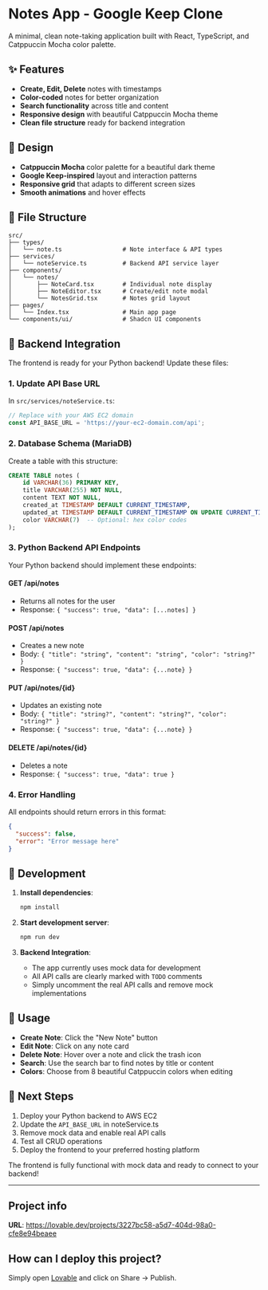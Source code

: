 # Notes App - Google Keep Clone

A minimal, clean note-taking application built with React, TypeScript, and Catppuccin Mocha color palette.

## ✨ Features

- **Create, Edit, Delete** notes with timestamps
- **Color-coded** notes for better organization
- **Search functionality** across title and content
- **Responsive design** with beautiful Catppuccin Mocha theme
- **Clean file structure** ready for backend integration

## 🎨 Design

- **Catppuccin Mocha** color palette for a beautiful dark theme
- **Google Keep-inspired** layout and interaction patterns
- **Responsive grid** that adapts to different screen sizes
- **Smooth animations** and hover effects

## 📁 File Structure

```
src/
├── types/
│   └── note.ts                 # Note interface & API types
├── services/
│   └── noteService.ts          # Backend API service layer
├── components/
│   └── notes/
│       ├── NoteCard.tsx        # Individual note display
│       ├── NoteEditor.tsx      # Create/edit note modal
│       └── NotesGrid.tsx       # Notes grid layout
├── pages/
│   └── Index.tsx               # Main app page
└── components/ui/              # Shadcn UI components
```

## 🔌 Backend Integration

The frontend is ready for your Python backend! Update these files:

### 1. Update API Base URL

In `src/services/noteService.ts`:
```typescript
// Replace with your AWS EC2 domain
const API_BASE_URL = 'https://your-ec2-domain.com/api';
```

### 2. Database Schema (MariaDB)

Create a table with this structure:
```sql
CREATE TABLE notes (
    id VARCHAR(36) PRIMARY KEY,
    title VARCHAR(255) NOT NULL,
    content TEXT NOT NULL,
    created_at TIMESTAMP DEFAULT CURRENT_TIMESTAMP,
    updated_at TIMESTAMP DEFAULT CURRENT_TIMESTAMP ON UPDATE CURRENT_TIMESTAMP,
    color VARCHAR(7)  -- Optional: hex color codes
);
```

### 3. Python Backend API Endpoints

Your Python backend should implement these endpoints:

#### GET /api/notes
- Returns all notes for the user
- Response: `{ "success": true, "data": [...notes] }`

#### POST /api/notes  
- Creates a new note
- Body: `{ "title": "string", "content": "string", "color": "string?" }`
- Response: `{ "success": true, "data": {...note} }`

#### PUT /api/notes/{id}
- Updates an existing note  
- Body: `{ "title": "string?", "content": "string?", "color": "string?" }`
- Response: `{ "success": true, "data": {...note} }`

#### DELETE /api/notes/{id}
- Deletes a note
- Response: `{ "success": true, "data": true }`

### 4. Error Handling

All endpoints should return errors in this format:
```json
{
  "success": false,
  "error": "Error message here"
}
```

## 🚀 Development

1. **Install dependencies**:
   ```bash
   npm install
   ```

2. **Start development server**:
   ```bash
   npm run dev
   ```

3. **Backend Integration**:
   - The app currently uses mock data for development
   - All API calls are clearly marked with `TODO` comments
   - Simply uncomment the real API calls and remove mock implementations

## 📝 Usage

- **Create Note**: Click the "New Note" button
- **Edit Note**: Click on any note card
- **Delete Note**: Hover over a note and click the trash icon
- **Search**: Use the search bar to find notes by title or content
- **Colors**: Choose from 8 beautiful Catppuccin colors when editing

## 🎯 Next Steps

1. Deploy your Python backend to AWS EC2
2. Update the `API_BASE_URL` in noteService.ts
3. Remove mock data and enable real API calls
4. Test all CRUD operations
5. Deploy the frontend to your preferred hosting platform

The frontend is fully functional with mock data and ready to connect to your backend!

---

## Project info

**URL**: https://lovable.dev/projects/3227bc58-a5d7-404d-98a0-cfe8e94beaee

## How can I deploy this project?

Simply open [Lovable](https://lovable.dev/projects/3227bc58-a5d7-404d-98a0-cfe8e94beaee) and click on Share -> Publish.
